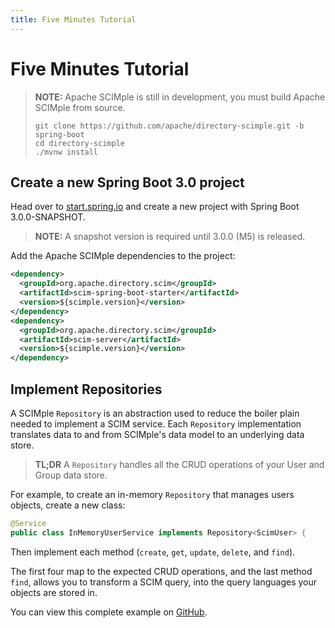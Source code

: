 ```yaml
---
title: Five Minutes Tutorial
---
```


# Five Minutes Tutorial

> **NOTE:** Apache SCIMple is still in development, you must build Apache SCIMple from source.
> ```
> git clone https://github.com/apache/directory-scimple.git -b spring-boot
> cd directory-scimple
> ./mvnw install
> ```


## Create a new Spring Boot 3.0 project

Head over to [start.spring.io](https://start.spring.io/#!type=maven-project&language=java&platformVersion=3.0.0-SNAPSHOT&packaging=jar&jvmVersion=17) and create a new project with Spring Boot 3.0.0-SNAPSHOT.

> **NOTE:** A snapshot version is required until 3.0.0 (M5) is released.

Add the Apache SCIMple dependencies to the project:

```xml
<dependency>
  <groupId>org.apache.directory.scim</groupId>
  <artifactId>scim-spring-boot-starter</artifactId>
  <version>${scimple.version}</version>
</dependency>
<dependency>
  <groupId>org.apache.directory.scim</groupId>
  <artifactId>scim-server</artifactId>
  <version>${scimple.version}</version>
</dependency>
```

## Implement Repositories

A SCIMple `Repository` is an abstraction used to reduce the boiler plain needed to implement a SCIM service. Each 
`Repository` implementation translates data to and from SCIMple's data model to an underlying data store.

> **TL;DR** A `Repository` handles all the CRUD operations of your User and Group data store. 

For example, to create an in-memory `Repository` that manages users objects, create a new class:

```java
@Service
public class InMemoryUserService implements Repository<ScimUser> {
```

Then implement each method (`create`, `get`, `update`, `delete`, and `find`).

The first four map to the expected CRUD operations, and the last method `find`, allows you to transform a SCIM query, 
into the query languages your objects are stored in.

You can view this complete example on [GitHub](https://github.com/apache/directory-scimple/tree/spring-boot/scim-server-examples/scim-server-spring-boot).
